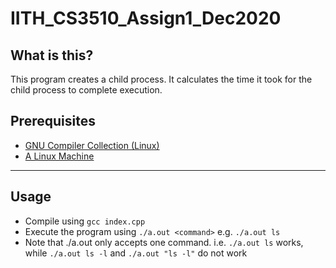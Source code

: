 # IITH_CS3510_Assign1_Dec2020

## What is this?
This program creates a child process. It calculates the time it took for the child process to complete execution.

## Prerequisites
- [GNU Compiler Collection (Linux)](https://gcc.gnu.org/)
- [A Linux Machine](https://www.debian.org/)

---
## Usage
- Compile using `gcc index.cpp`
- Execute the program using `./a.out <command>` e.g. `./a.out ls`
- Note that ./a.out only accepts one command. i.e. `./a.out ls` works, while `./a.out ls -l` and `./a.out "ls -l"` do not work
